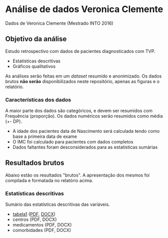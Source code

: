 # Análise de dados Veronica Clemente

Dados de Veronica Clemente (Mestrado INTO 2016)

## Objetivo da análise ##

Estudo retrospectivo com dados de pacientes diagnosticados com TVP.

- Estatísticas descritivas
- Gráficos qualitativos

As análises serão feitas em um *dataset* resumido e anonimizado. Os dados brutos **não serão** disponibilizados neste repositório, apenas as figuras e o relatório.

### Características dos dados ###

A maior parte dos dados são categóricos, e devem ser resumidos com Frequência (proporção). Os dados numéricos serão resumidos como média (+- DP).

- A idade dos pacientes data de Nascimento será calculada tendo como base a primeira data de exame
- O IMC foi calculado para pacientes com dados completos
- Dados faltantes foram desconsiderados para as estatísticas sumárias

## Resultados brutos ##

Abaixo estão os resultados "brutos". A apresentação dos mesmos foi compilada e formatada no relatório acima.

### Estatísticas descritivas ###

Sumário das estatísticas descritivas das variáveis.

- [tabela1][tabela1-viz] ([PDF][tabela1-pdf], [DOCX][tabela1-docx])
- centros (PDF, DOCX)
- medicamentos (PDF, DOCX)
- comorbidades (PDF, DOCX)

[tabela1-viz]: resultados/tabela1.md
[tabela1-pdf]: resultados/tabela1.pdf?raw=true
[tabela1-docx]: resultados/tabela1.docx?raw=true

